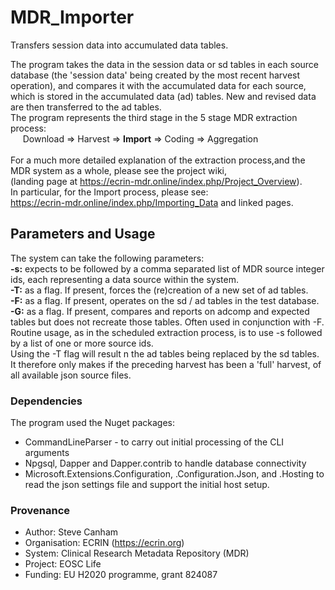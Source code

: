 # MDR_Importer
Transfers session data into accumulated data tables.

The program takes the data in the session data or sd tables in each source database (the 'session data' being created by the most recent harvest operation), and compares it with the accumulated data for each source, which is stored in the accumulated data (ad) tables. New and revised data are then transferred to the ad tables.<br/>
The program represents the third stage in the 5 stage MDR extraction process:<br/>
&nbsp;&nbsp;&nbsp;&nbsp;&nbsp;Download => Harvest => **Import** => Coding => Aggregation<br/><br/>
For a much more detailed explanation of the extraction process,and the MDR system as a whole, please see the project wiki, <br/>
(landing page at https://ecrin-mdr.online/index.php/Project_Overview).<br/>
In particular, for the Import process, please see:<br/>
https://ecrin-mdr.online/index.php/Importing_Data 
and linked pages.


## Parameters and Usage
The system can take the following parameters:<br/>
**-s:** expects to be followed by a comma separated list of MDR source integer ids, each representing a data source within the system.<br/>
**-T:** as a flag. If present, forces the (re)creation of a new set of ad tables.<br/>
**-F:** as a flag. If present, operates on the sd / ad tables in the test database.<br/>
**-G:** as a flag. If present, compares and reports on adcomp and expected tables but does not recreate those tables. Often used in conjunction with -F.<br/>
Routine usage, as in the scheduled extraction process, is to use -s followed by a list of one or more source ids.<br/>
Using the -T flag will result n the ad tables being replaced by the sd tables. It therefore only makes if the preceding harvest has been a 'full' harvest, of all available json source files.

### Dependencies
The program used the Nuget packages:
* CommandLineParser - to carry out initial processing of the CLI arguments
* Npgsql, Dapper and Dapper.contrib to handle database connectivity
* Microsoft.Extensions.Configuration, .Configuration.Json, and .Hosting to read the json settings file and support the initial host setup.

### Provenance
* Author: Steve Canham
* Organisation: ECRIN (https://ecrin.org)
* System: Clinical Research Metadata Repository (MDR)
* Project: EOSC Life
* Funding: EU H2020 programme, grant 824087
